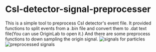 # CsI-detector-signal-preprocesser
This is a simple tool to preprocess CsI detector's event file.
It provided functions to split events from a .bin file and convert them to .dat text file(You can use OriginLab to open it.)
And there are some preprocess functions to down sampling the origin signal.
![signals for particles](https://user-images.githubusercontent.com/20282322/161386654-be20ecb0-a657-4083-981d-fa3fd2638fde.png)
![preprocessed signals](https://user-images.githubusercontent.com/20282322/161387196-183bde3c-805d-4af8-a4bc-ea92ea983067.png)
